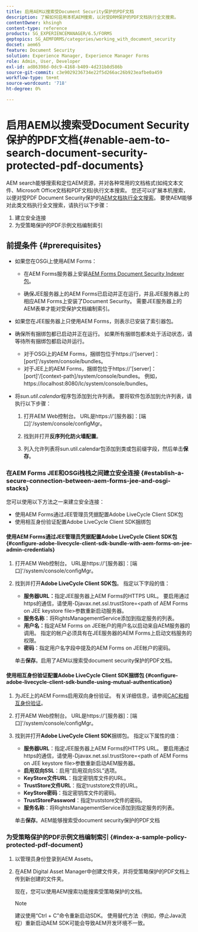 ```yaml
---
title: 启用AEM以搜索受Document Security保护的PDF文档
description: 了解如何启用本机AEM搜索，以对受DRM保护的PDF文档执行全文搜索。
contentOwner: khsingh
content-type: reference
products: SG_EXPERIENCEMANAGER/6.5/FORMS
geptopics: SG_AEMFORMS/categories/working_with_document_security
docset: aem65
feature: Document Security
solution: Experience Manager, Experience Manager Forms
role: Admin, User, Developer
exl-id: ad86398d-0dc9-4168-b409-4d231b8d586b
source-git-commit: c3e9029236734e22f5d266ac26b923eafbe0a459
workflow-type: tm+mt
source-wordcount: '718'
ht-degree: 0%

---
```


# 启用AEM以搜索受Document Security保护的PDF文档{#enable-aem-to-search-document-security-protected-pdf-documents}

AEM search能够搜索和定位AEM资源，并对各种常用的文档格式(如纯文本文件、Microsoft Office文档和PDF文档)执行文本搜索。 您还可以扩展本机搜索，以便对受PDF Document Security保护的[AEM文档执行全文搜索](../../forms/using/admin-help/document-security.md)。 要使AEM能够对此类文档执行全文搜索，请执行以下步骤：

1. 建立安全连接
1. 为受策略保护的PDF示例文档编制索引

## 前提条件 {#prerequisites}

* 如果您在OSGi上使用AEM Forms：

   * 在AEM Forms服务器上安装[AEM Forms Document Security Indexer包](https://helpx.adobe.com/aem-forms/kb/aem-forms-releases.html)。

   * 确保JEE服务器上的AEM Forms已启动并正在运行，并且JEE服务器上的相应AEM Forms上安装了Document Security。 需要JEE服务器上的AEM表单才能对受保护文档编制索引。

* 如果您在JEE服务器上只使用AEM Forms，则表示已安装了索引器包。
* 确保所有捆绑包都已启动并正在运行。 如果所有捆绑包都未处于活动状态，请等待所有捆绑包都启动并运行。

   * 对于OSGi上的AEM Forms，捆绑包位于https://&#39;[server]：[port]&#39;/system/console/bundles。
   * 对于JEE上的AEM Forms，捆绑包位于https://&#39;[server]：[port]&#39;/[context-path]/system/console/bundles。 例如，https://localhost:8080/lc/system/console/bundles。

* 将&#x200B;*sun.util.calendar*&#x200B;程序包添加到允许列表。 要将软件包添加到允许列表，请执行以下步骤：

   1. 打开AEM Web控制台。 URL是https://&#39;[服务器]：[端口]&#39;/system/console/configMgr。
   1. 找到并打开&#x200B;**反序列化防火墙配置**。

   1. 列入允许列表将sun.util.calendar包添加到类或包前缀字段，然后单击&#x200B;**保存**。

### 在AEM Forms JEE和OSGi栈栈之间建立安全连接 {#establish-a-secure-connection-between-aem-forms-jee-and-osgi-stacks}

您可以使用以下方法之一来建立安全连接：

* 使用AEM Forms通过JEE管理员凭据配置Adobe LiveCycle Client SDK包
* 使用相互身份验证配置Adobe LiveCycle Client SDK捆绑包

#### 使用AEM Forms通过JEE管理员凭据配置Adobe LiveCycle Client SDK包 {#configure-adobe-livecycle-client-sdk-bundle-with-aem-forms-on-jee-admin-credentials}

1. 打开AEM Web控制台。 URL是https://&#39;[服务器]：[端口]&#39;/system/console/configMgr。
1. 找到并打开&#x200B;**Adobe LiveCycle Client SDK包**。 指定以下字段的值：

   * **服务器URL：**&#x200B;指定JEE服务器上AEM Forms的HTTPS URL。 要启用通过https的通信，请使用-Djavax.net.ssl.trustStore=&lt;path of AEM Forms on JEE keystore file>参数重新启动服务器。
   * **服务名称**：将RightsManagementService添加到指定服务的列表。
   * **用户名：**&#x200B;指定AEM Forms on JEE帐户的用户名以启动来自AEM服务器的调用。 指定的帐户必须具有在JEE服务器的AEM Forms上启动文档服务的权限。
   * **密码**：指定用户名字段中提及的AEM Forms on JEE帐户的密码。

   单击&#x200B;**保存**。启用了AEM以搜索受document security保护的PDF文档。

#### 使用相互身份验证配置Adobe LiveCycle Client SDK捆绑包 {#configure-adobe-livecycle-client-sdk-bundle-using-mutual-authentication}

1. 为JEE上的AEM Forms启用双向身份验证。 有关详细信息，请参阅[CAC和相互身份验证](https://helpx.adobe.com/livecycle/kb/cac-mutual-authentication.html)。
1. 打开AEM Web控制台。 URL是https://&#39;[服务器]：[端口]&#39;/system/console/configMgr。
1. 找到并打开&#x200B;**Adobe LiveCycle Client SDK**&#x200B;捆绑包。 指定以下属性的值：

   * **服务器URL**：指定JEE服务器上AEM Forms的HTTPS URL。 要启用通过https的通信，请使用-Djavax.net.ssl.trustStore=&lt;path of AEM Forms on JEE keystore file>参数重新启动AEM服务器。
   * **启用双向SSL**：启用“启用双向SSL”选项。
   * **KeyStore文件URL**：指定密钥库文件的URL。
   * **TrustStore文件URL**：指定truststore文件的URL。
   * **KeyStore密码**：指定密钥库文件的密码。
   * **TrustStorePassword**：指定truststore文件的密码。
   * **服务名称**：将RightsManagementService添加到指定服务的列表。

   单击&#x200B;**保存**。AEM能够搜索受document security保护的PDF文档

### 为受策略保护的PDF示例文档编制索引 {#index-a-sample-policy-protected-pdf-document}

1. 以管理员身份登录到AEM Assets。
1. 在AEM Digital Asset Manager中创建文件夹，并将受策略保护的PDF文档上传到新创建的文件夹。

   现在，您可以使用AEM搜索功能搜索受策略保护的文档。

   >[!NOTE]
   >
   > 建议使用“Ctrl + C”命令重新启动SDK。 使用替代方法（例如，停止Java流程）重新启动AEM SDK可能会导致AEM开发环境不一致。

